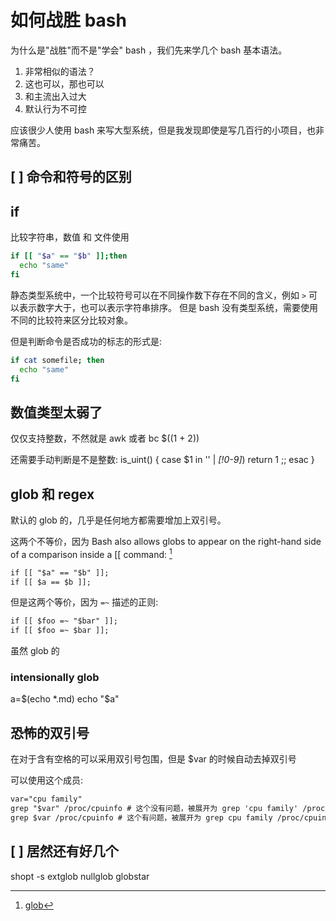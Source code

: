 # 如何战胜 bash

为什么是"战胜"而不是"学会" bash ，我们先来学几个 bash 基本语法。

1. 非常相似的语法？
2. 这也可以，那也可以
3. 和主流出入过大
4. 默认行为不可控

应该很少人使用 bash 来写大型系统，但是我发现即使是写几百行的小项目，也非常痛苦。

## [ ] 命令和符号的区别

## if
比较字符串，数值 和 文件使用
```sh
if [[ "$a" == "$b" ]];then
  echo "same"
fi
```

静态类型系统中，一个比较符号可以在不同操作数下存在不同的含义，例如 `>` 可以表示数字大于，也可以表示字符串排序。
但是 bash 没有类型系统，需要使用不同的比较符来区分比较对象。

但是判断命令是否成功的标志的形式是:
```sh
if cat somefile; then
  echo "same"
fi
```

## 数值类型太弱了
仅仅支持整数，不然就是 awk 或者 bc
$((1 + 2))

还需要手动判断是不是整数:
is_uint() { case $1 in '' | *[!0-9]*) return 1 ;; esac }

## glob 和 regex
默认的 glob 的，几乎是任何地方都需要增加上双引号。

这两个不等价，因为 Bash also allows globs to appear on the right-hand side of a comparison inside a [[ command: [^1]

```txt
if [[ "$a" == "$b" ]];
if [[ $a == $b ]];
```

但是这两个等价，因为 `=~` 描述的正则:
```txt
if [[ $foo =~ "$bar" ]];
if [[ $foo =~ $bar ]];
```
虽然 glob 的

### intensionally glob

a=$(echo *.md)
echo "$a"

## 恐怖的双引号
在对于含有空格的可以采用双引号包围，但是 $var 的时候自动去掉双引号

可以使用这个成员:
```txt
var="cpu family"
grep "$var" /proc/cpuinfo # 这个没有问题，被展开为 grep 'cpu family' /proc/cpuinfo
grep $var /proc/cpuinfo # 这个有问题，被展开为 grep cpu family /proc/cpuinfo
```

## [ ] 居然还有好几个
shopt -s extglob nullglob globstar

[^1]: [glob](https://mywiki.wooledge.org/glob)
